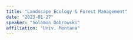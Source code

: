 ```yaml
---
title: "Landscape Ecology & Forest Management"
date: "2023-01-27"
speaker: "Solomon Dobrowski"
affiliation: "Univ. Montana"
---
```

